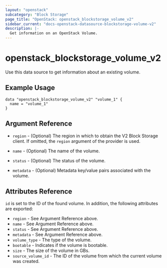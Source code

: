 ```yaml
---
layout: "openstack"
subcategory: "Block Storage"
page_title: "OpenStack: openstack_blockstorage_volume_v2"
sidebar_current: "docs-openstack-datasource-blockstorage-volume-v2"
description: |-
  Get information on an OpenStack Volume.
---
```


# openstack\_blockstorage\_volume\_v2

Use this data source to get information about an existing volume.

## Example Usage

```hcl
data "openstack_blockstorage_volume_v2" "volume_1" {
  name = "volume_1"
}
```

## Argument Reference

* `region` - (Optional) The region in which to obtain the V2 Block Storage
    client. If omitted, the `region` argument of the provider is used.

* `name` - (Optional) The name of the volume.

* `status` - (Optional) The status of the volume.

* `metadata` - (Optional) Metadata key/value pairs associated with the volume.

## Attributes Reference

`id` is set to the ID of the found volume. In addition, the following attributes
are exported:

* `region` - See Argument Reference above.
* `name` - See Argument Reference above.
* `status` - See Argument Reference above.
* `metadata` - See Argument Reference above.
* `volume_type` - The type of the volume.
* `bootable` - Indicates if the volume is bootable.
* `size` - The size of the volume in GBs.
* `source_volume_id` - The ID of the volume from which the current volume was created.
